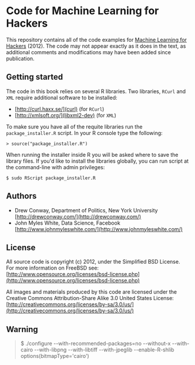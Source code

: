 # Code for Machine Learning for Hackers #

This repository contains all of the code examples for [Machine Learning for Hackers](http://shop.oreilly.com/product/0636920018483.do) (2012).  The code may not appear exactly as it does in the text, as additional comments and modifications may have been added since publication.


## Getting started ##

The code in this book relies on several R libraries.  Two libraries, `RCurl` and `XML` require additional software to be installed:

 - [http://curl.haxx.se/](curl) (for `RCurl`)
 - [http://xmlsoft.org/](libxml2-dev) (for `XML`)

To make sure you have all of the requite libraries run the `package_installer.R` script. In your R console type the following:

	> source("package_installer.R")

When running the installer inside R you will be asked where to save the library files.  If you'd like to install the libraries globally, you can run script at the command-line with admin privileges:

	$ sudo RScript package_installer.R



## Authors ##

 - Drew Conway, Department of Politics, New York University [http://drewconway.com/](http://drewconway.com/)
 - John Myles White, Data Science, Facebook [http://www.johnmyleswhite.com/](http://www.johnmyleswhite.com/)

## License ##

All source code is copyright (c) 2012, under the Simplified BSD License.  
For more information on FreeBSD see: [http://www.opensource.org/licenses/bsd-license.php](http://www.opensource.org/licenses/bsd-license.php)

All images and materials produced by this code are licensed under the Creative Commons 
Attribution-Share Alike 3.0 United States License: [http://creativecommons.org/licenses/by-sa/3.0/us/](http://creativecommons.org/licenses/by-sa/3.0/us/)

## Warning ##

> $ ./configure --with-recommended-packages=no --without-x --with-cairo --with-libpng --with-libtiff --with-jpeglib --enable-R-shlib
> options(bitmapType='cairo')
